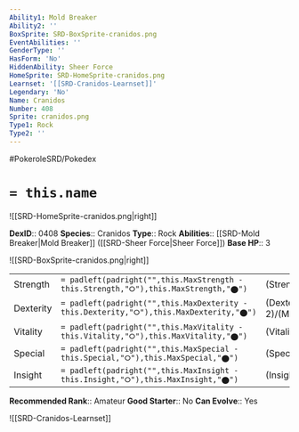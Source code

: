 ```yaml
---
Ability1: Mold Breaker
Ability2: ''
BoxSprite: SRD-BoxSprite-cranidos.png
EventAbilities: ''
GenderType: ''
HasForm: 'No'
HiddenAbility: Sheer Force
HomeSprite: SRD-HomeSprite-cranidos.png
Learnset: '[[SRD-Cranidos-Learnset]]'
Legendary: 'No'
Name: Cranidos
Number: 408
Sprite: cranidos.png
Type1: Rock
Type2: ''
---
```


#PokeroleSRD/Pokedex

# `= this.name`

![[SRD-HomeSprite-cranidos.png|right]]

**DexID**:: 0408
**Species**:: Cranidos
**Type**:: Rock
**Abilities**:: [[SRD-Mold Breaker|Mold Breaker]] ([[SRD-Sheer Force|Sheer Force]])
**Base HP**:: 3

![[SRD-BoxSprite-cranidos.png|right]]

|           |                                                                                        |                                          |
| --------- | -------------------------------------------------------------------------------------- | ---------------------------------------- |
| Strength  | `= padleft(padright("",this.MaxStrength - this.Strength,"⭘"),this.MaxStrength,"⬤")`    | (Strength::3)/(MaxStrength::7)   |
| Dexterity | `= padleft(padright("",this.MaxDexterity - this.Dexterity,"⭘"),this.MaxDexterity,"⬤")` | (Dexterity:: 2)/(MaxDexterity::4) |
| Vitality  | `= padleft(padright("",this.MaxVitality - this.Vitality,"⭘"),this.MaxVitality,"⬤")`    | (Vitality::1)/(MaxVitality::3)   |
| Special   | `= padleft(padright("",this.MaxSpecial - this.Special,"⭘"),this.MaxSpecial,"⬤")`       | (Special::1)/(MaxSpecial::3)     |
| Insight   | `= padleft(padright("",this.MaxInsight - this.Insight,"⭘"),this.MaxInsight,"⬤")`       | (Insight::1)/(MaxInsight::3)     |

**Recommended Rank**:: Amateur
**Good Starter**:: No
**Can Evolve**:: Yes

![[SRD-Cranidos-Learnset]]